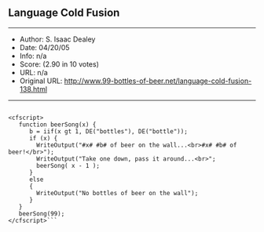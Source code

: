 
## Language Cold Fusion ##
---
- Author: S. Isaac Dealey
- Date: 04/20/05
- Info: n/a
- Score:  (2.90 in 10 votes)
- URL: n/a
- Original URL: http://www.99-bottles-of-beer.net/language-cold-fusion-138.html
---

```By S. Isaac Dealey

<cfscript>
   function beerSong(x) {
      b = iif(x gt 1, DE("bottles"), DE("bottle"));
      if (x) {
        WriteOutput("#x# #b# of beer on the wall...<br>#x# #b# of beer!</br>");
        WriteOutput("Take one down, pass it around...<br>";
        beerSong( x - 1 );
      }
      else
      {
        WriteOutput("No bottles of beer on the wall");
      }
   }
   beerSong(99);
</cfscript>```